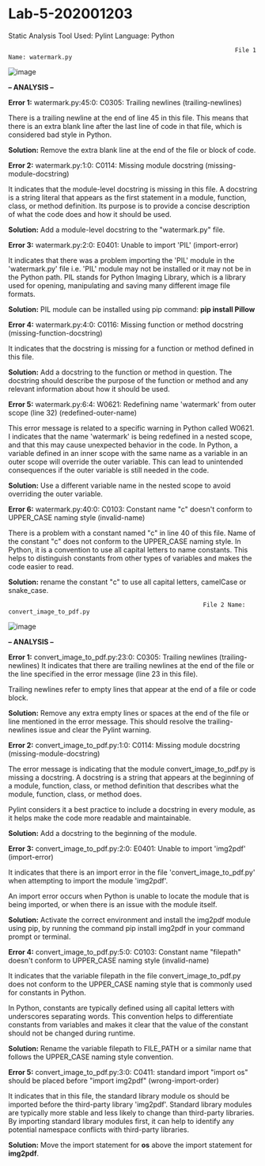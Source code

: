 # Lab-5-202001203

Static Analysis Tool Used: Pylint
Language: Python

                                                                    File 1 Name: watermark.py

![image](https://user-images.githubusercontent.com/75676773/225587792-7a9a7200-f8d1-436c-bb8b-fb57cd11c18c.png)

**– ANALYSIS –**

**Error 1:** watermark.py:45:0: C0305: Trailing newlines (trailing-newlines)

There is a trailing newline at the end of line 45 in this file. This means that there is an extra blank line after the last line of code in that file, which is considered bad style in Python.

**Solution:** Remove the extra blank line at the end of the file or block of code.

**Error 2:** watermark.py:1:0: C0114: Missing module docstring (missing-module-docstring)

It indicates that the module-level docstring is missing in this file. A docstring is a string literal that appears as the first statement in a module, function, class, or method definition. Its purpose is to provide a concise description of what the code does and how it should be used.

**Solution:** Add a module-level docstring to the "watermark.py" file.

**Error 3:** watermark.py:2:0: E0401: Unable to import 'PIL' (import-error)

It indicates that there was a problem importing the 'PIL' module in the 'watermark.py' file i.e. 'PIL' module may not be installed or it may not be in the Python path. PIL stands for Python Imaging Library, which is a library used for opening, manipulating and saving many different image file formats.

**Solution:** PIL module can be installed using pip command: **pip install Pillow**

**Error 4:** watermark.py:4:0: C0116: Missing function or method docstring (missing-function-docstring)

It indicates that the docstring is missing for a function or method defined in this file.

**Solution:** Add a docstring to the function or method in question. The docstring should describe the purpose of the function or method and any relevant information about how it should be used.

**Error 5:** watermark.py:6:4: W0621: Redefining name 'watermark' from outer scope (line 32) (redefined-outer-name)

This error message is related to a specific warning in Python called W0621. I indicates that the name 'watermark' is being redefined in a nested scope, and that this may cause unexpected behavior in the code. In Python, a variable defined in an inner scope with the same name as a variable in an outer scope will override the outer variable. This can lead to unintended consequences if the outer variable is still needed in the code.

**Solution:** Use a different variable name in the nested scope to avoid overriding the outer variable. 

**Error 6:** watermark.py:40:0: C0103: Constant name "c" doesn't conform to UPPER_CASE naming style (invalid-name)

There is a problem with a constant named "c" in line 40 of this file. Name of the constant "c" does not conform to the UPPER_CASE naming style.
In Python, it is a convention to use all capital letters to name constants. This helps to distinguish constants from other types of variables and makes the code easier to read.

**Solution:** rename the constant "c" to use all capital letters, camelCase or snake_case.

                                                           File 2 Name: convert_image_to_pdf.py

![image](https://user-images.githubusercontent.com/75676773/225584154-481e9f4e-c765-42d2-875a-7bd9a9dd4ba8.png)

**– ANALYSIS –**

**Error 1:** convert_image_to_pdf.py:23:0: C0305: Trailing newlines (trailing-newlines)
It indicates that there are trailing newlines at the end of the file or the line specified in the error message (line 23 in this file).

Trailing newlines refer to empty lines that appear at the end of a file or code block.

**Solution:** Remove any extra empty lines or spaces at the end of the file or line mentioned in the error message. This should resolve the trailing-newlines issue and clear the Pylint warning.

**Error 2:** convert_image_to_pdf.py:1:0: C0114: Missing module docstring (missing-module-docstring)

The error message is indicating that the module convert_image_to_pdf.py is missing a docstring. A docstring is a string that appears at the beginning of a module, function, class, or method definition that describes what the module, function, class, or method does.

Pylint considers it a best practice to include a docstring in every module, as it helps make the code more readable and maintainable.

**Solution:** Add a docstring to the beginning of the module.

**Error 3:** convert_image_to_pdf.py:2:0: E0401: Unable to import 'img2pdf' (import-error)

It indicates that there is an import error in the file 'convert_image_to_pdf.py' when attempting to import the module 'img2pdf'.

An import error occurs when Python is unable to locate the module that is being imported, or when there is an issue with the module itself.

**Solution:** Activate the correct environment and install the img2pdf module using pip, by running the command pip install img2pdf in your command prompt or terminal.

**Error 4:** convert_image_to_pdf.py:5:0: C0103: Constant name "filepath" doesn't conform to UPPER_CASE naming style (invalid-name)

It indicates that the variable filepath in the file convert_image_to_pdf.py does not conform to the UPPER_CASE naming style that is commonly used for constants in Python. 

In Python, constants are typically defined using all capital letters with underscores separating words. This convention helps to differentiate constants from variables and makes it clear that the value of the constant should not be changed during runtime.

**Solution:** Rename the variable filepath to FILE_PATH or a similar name that follows the UPPER_CASE naming style convention.

**Error 5:** convert_image_to_pdf.py:3:0: C0411: standard import "import os" should be placed before "import img2pdf" (wrong-import-order)

It indicates that in this file, the standard library module os should be imported before the third-party library 'img2pdf'. Standard library modules are typically more stable and less likely to change than third-party libraries. By importing standard library modules first, it can help to identify any potential namespace conflicts with third-party libraries.

**Solution:** Move the import statement for **os** above the import statement for **img2pdf**.
